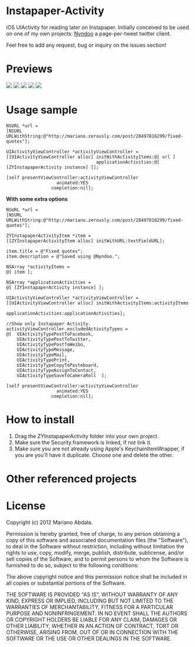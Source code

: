 Instapaper-Activity
===================

iOS UIActivity for reading later on Instapaper. Initially conceived to be used on one of my own projects: [Nyndoo](http://www.nyndoo.com) a page-per-tweet twitter client.

Feel free to add any request, bug or inquiry on the issues section!

Previews
========

![](https://raw.github.com/marianoabdala/Instapaper-Activity/master/Preview/Intro.PNG)
![](https://raw.github.com/marianoabdala/Instapaper-Activity/master/Preview/UIActivityViewController.PNG)
![](https://raw.github.com/marianoabdala/Instapaper-Activity/master/Preview/WithTheGang.PNG)
![](https://raw.github.com/marianoabdala/Instapaper-Activity/master/Preview/Credentials.PNG)
![](https://raw.github.com/marianoabdala/Instapaper-Activity/master/Preview/Adding.PNG)

Usage sample
============

    NSURL *url =
    [NSURL URLWithString:@"http://mariano.zerously.com/post/28497816299/fixed-quotes"];
    
    UIActivityViewController *activityViewController =
    [[UIActivityViewController alloc] initWithActivityItems:@[ url ]
                                      applicationActivities:@[ [ZYInstapaperActivity instance] ]];
    
    [self presentViewController:activityViewController
                       animated:YES
                     completion:nil];


**With some extra options**

    NSURL *url =
    [NSURL URLWithString:@"http://mariano.zerously.com/post/28497816299/fixed-quotes"];
    
    ZYInstapaperActivityItem *item =
    [[ZYInstapaperActivityItem alloc] initWithURL:textFieldURL];
    
    item.title = @"Fixed quotes";
    item.description = @"Saved using @Nyndoo.";
    
    NSArray *activityItems =
    @[ item ];
    
    NSArray *applicationActivities =
    @[ [ZYInstapaperActivity instance] ];
    
    UIActivityViewController *activityViewController =
    [[UIActivityViewController alloc] initWithActivityItems:activityItems
                                      applicationActivities:applicationActivities];
    
    //Show only Instapaper Activity.
    activityViewController.excludedActivityTypes =
    @[  UIActivityTypePostToFacebook,
        UIActivityTypePostToTwitter,
        UIActivityTypePostToWeibo,
        UIActivityTypeMessage,
        UIActivityTypeMail,
        UIActivityTypePrint,
        UIActivityTypeCopyToPasteboard,
        UIActivityTypeAssignToContact,
        UIActivityTypeSaveToCameraRoll  ];
    
    [self presentViewController:activityViewController
                       animated:YES
                     completion:nil];

How to install
==============

1. Drag the ZYInstapaperActivity folder into your own project.
2. Make sure the Security.framework is linked, if not link it.
3. Make sure you are not already using Apple's KeychainItemWrapper, if you are you'll have it duplicate. Choose one and delete the other.

Other referenced projects
=========================


License
=======

Copyright (c) 2012 Mariano Abdala.

Permission is hereby granted, free of charge, to any person obtaining a copy of this software and associated documentation files (the "Software"), to deal in the Software without restriction, including without limitation the rights to use, copy, modify, merge, publish, distribute, sublicense, and/or sell copies of the Software, and to permit persons to whom the Software is furnished to do so, subject to the following conditions:

The above copyright notice and this permission notice shall be included in all copies or substantial portions of the Software.

THE SOFTWARE IS PROVIDED "AS IS", WITHOUT WARRANTY OF ANY KIND, EXPRESS OR IMPLIED, INCLUDING BUT NOT LIMITED TO THE WARRANTIES OF MERCHANTABILITY, FITNESS FOR A PARTICULAR PURPOSE AND NONINFRINGEMENT. IN NO EVENT SHALL THE AUTHORS OR COPYRIGHT HOLDERS BE LIABLE FOR ANY CLAIM, DAMAGES OR OTHER LIABILITY, WHETHER IN AN ACTION OF CONTRACT, TORT OR OTHERWISE, ARISING FROM, OUT OF OR IN CONNECTION WITH THE SOFTWARE OR THE USE OR OTHER DEALINGS IN THE SOFTWARE.

